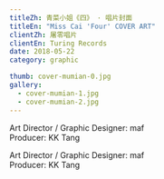 ```yaml
---
titleZh: 青菜小姐《四》 · 唱片封面
titleEn: "Miss Cai 'Four' COVER ART"
clientZh: 屠零唱片
clientEn: Turing Records
date: 2018-05-22
category: graphic

thumb: cover-mumian-0.jpg
gallery:
  - cover-mumian-1.jpg
  - cover-mumian-2.jpg
---
```


Art Director / Graphic Designer: maf<br/>
Producer: KK Tang

<!-- lang -->

Art Director / Graphic Designer: maf<br/>
Producer: KK Tang
